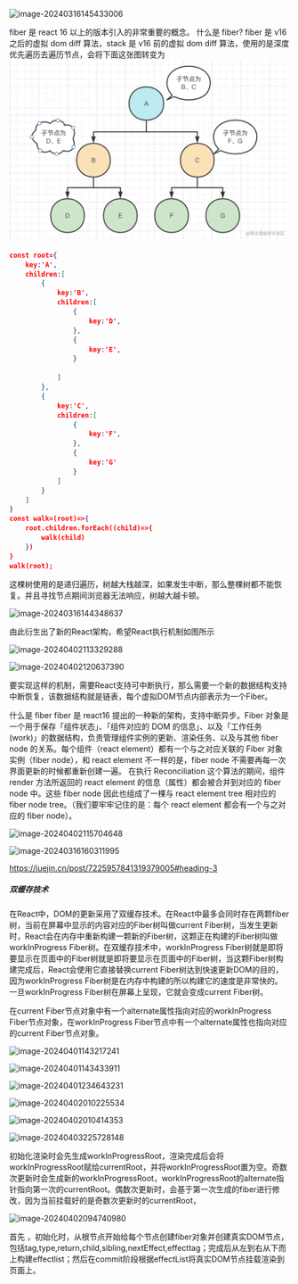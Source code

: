 ![image-20240316145433006](C:\Users\liqian\AppData\Roaming\Typora\typora-user-images\image-20240316145433006.png)

fiber 是 react 16 以上的版本引入的非常重要的概念。
什么是 fiber?
fiber 是 v16 之后的虚拟 dom diff 算法，stack 是 v16 前的虚拟 dom diff 算法，使用的是深度优先遍历去遍历节点，会将下面这张图转变为
![alt text](image-1.png)

```json
const root={
	key:'A',
	children:[
		{
            key:'B',
            children:[
                {
                    key:'D',
                },
                {
                    key:'E',
                }

            ]
		},
        {
            key:'C',
            children:[
                {
                    key:'F',
                },
                {
                    key:'G'
                }
            ]
        }
	]
}
const walk=(root)=>{
    root.children.forEach((child)=>{
        walk(child)
    })
}
walk(root);

```

这棵树使用的是递归遍历，树越大栈越深，如果发生中断，那么整棵树都不能恢复。并且寻找节点期间浏览器无法响应，树越大越卡顿。

![image-20240316144348637](C:\Users\liqian\AppData\Roaming\Typora\typora-user-images\image-20240316144348637.png)

由此衍生出了新的React架构，希望React执行机制如图所示

![image-20240402113329288](C:\Users\liqian\AppData\Roaming\Typora\typora-user-images\image-20240402113329288.png)

![image-20240402120637390](C:\Users\liqian\AppData\Roaming\Typora\typora-user-images\image-20240402120637390.png)

要实现这样的机制，需要React支持可中断执行，那么需要一个新的数据结构支持中断恢复，该数据结构就是链表，每个虚拟DOM节点内部表示为一个Fiber。

什么是 fiber
fiber 是 react16 提出的一种新的架构，支持中断异步。Fiber 对象是一个用于保存「组件状态」、「组件对应的 DOM 的信息」、以及「工作任务 (work)」的数据结构，负责管理组件实例的更新、渲染任务、以及与其他 fiber node 的关系。每个组件（react element）都有一个与之对应关联的 Fiber 对象实例（fiber node），和 react element 不一样的是，fiber node 不需要再每一次界面更新的时候都重新创建一遍。
在执行 Reconciliation 这个算法的期间，组件 render 方法所返回的 react element 的信息（属性）都会被合并到对应的 fiber node 中。这些 fiber node 因此也组成了一棵与 react element tree 相对应的 fiber node tree。（我们要牢牢记住的是：每个 react element 都会有一个与之对应的 fiber node）。

![image-20240402115704648](C:\Users\liqian\AppData\Roaming\Typora\typora-user-images\image-20240402115704648.png)

![image-20240316160311995](C:\Users\liqian\AppData\Roaming\Typora\typora-user-images\image-20240316160311995.png)


https://juejin.cn/post/7225957841319379005#heading-3

##### 双缓存技术

在React中，DOM的更新采用了双缓存技术。在React中最多会同时存在两颗fiber树，当前在屏幕中显示的内容对应的Fiber树叫做current Fiber树，当发生更新时，React会在内存中重新构建一颗新的Fiber树，这颗正在构建的Fiber树叫做workInProgress Fiber树。在双缓存技术中，workInProgress Fiber树就是即将要显示在页面中的Fiber树就是即将要显示在页面中的Fiber树，当这颗Fiber树构建完成后，React会使用它直接替换current Fiber树达到快速更新DOM的目的，因为workInProgress Fiber树是在内存中构建的所以构建它的速度是非常快的。一旦workInProgress Fiber树在屏幕上呈现，它就会变成current Fiber树。

在current Fiber节点对象中有一个alternate属性指向对应的workInProgress Fiber节点对象，在workInProgress Fiber节点中有一个alternate属性也指向对应的current Fiber节点对象。

![image-20240401143217241](C:\Users\liqian\AppData\Roaming\Typora\typora-user-images\image-20240401143217241.png)

![image-20240401143433911](C:\Users\liqian\AppData\Roaming\Typora\typora-user-images\image-20240401143433911.png)

![image-20240401234643231](C:\Users\liqian\AppData\Roaming\Typora\typora-user-images\image-20240401234643231.png)

![image-20240402010225534](C:\Users\liqian\AppData\Roaming\Typora\typora-user-images\image-20240402010225534.png)

![image-20240402010414353](C:\Users\liqian\AppData\Roaming\Typora\typora-user-images\image-20240402010414353.png)

![image-20240403225728148](C:\Users\liqian\AppData\Roaming\Typora\typora-user-images\image-20240403225728148.png)

初始化渲染时会先生成workInProgressRoot，渲染完成后会将workInProgressRoot赋给currentRoot，并将workInProgressRoot置为空。奇数次更新时会生成新的workInProgressRoot，workInProgressRoot的alternate指针指向第一次的currentRoot。偶数次更新时，会基于第一次生成的fiber进行修改，因为当前挂载好的是奇数次更新时的currentRoot，

![image-20240402094740980](C:\Users\liqian\AppData\Roaming\Typora\typora-user-images\image-20240402094740980.png)

首先 ，初始化时，从根节点开始给每个节点创建fiber对象并创建真实DOM节点，包括tag,type,return,child,sibling,nextEffect,effecttag；完成后从左到右从下而上构建effectlist；然后在commit阶段根据effectList将真实DOM节点挂载渲染到页面上。





























































